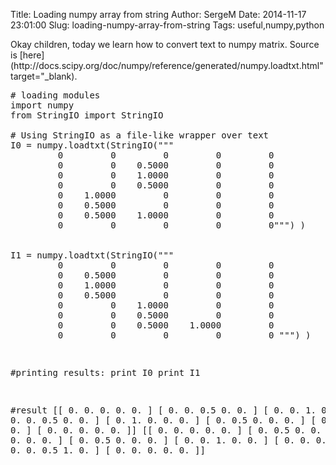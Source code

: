 Title: Loading numpy array from string
Author: SergeM
Date: 2014-11-17 23:01:00
Slug: loading-numpy-array-from-string
Tags: useful,numpy,python

<div dir="ltr" style="text-align: left;" trbidi="on">Okay children, today we learn how to convert text to numpy matrix.
Source is [here](http://docs.scipy.org/doc/numpy/reference/generated/numpy.loadtxt.html" target="_blank).


<pre class="brush: python"># loading modules
import numpy
from StringIO import StringIO

# Using StringIO as a file-like wrapper over text
I0 = numpy.loadtxt(StringIO("""
         0         0         0         0         0
         0         0    0.5000         0         0
         0         0    1.0000         0         0
         0         0    0.5000         0         0
         0    1.0000         0         0         0
         0    0.5000         0         0         0
         0    0.5000    1.0000         0         0
         0         0         0         0         0""") )


I1 = numpy.loadtxt(StringIO("""
         0         0         0         0         0
         0    0.5000         0         0         0
         0    1.0000         0         0         0
         0    0.5000         0         0         0
         0         0    1.0000         0         0
         0         0    0.5000         0         0
         0         0    0.5000    1.0000         0
         0         0         0         0         0 """) )
</pre>  <pre class="brush: python">
#printing results:
print I0
print I1

#result
[[ 0.   0.   0.   0.   0. ]
 [ 0.   0.   0.5  0.   0. ]
 [ 0.   0.   1.   0.   0. ]
 [ 0.   0.   0.5  0.   0. ]
 [ 0.   1.   0.   0.   0. ]
 [ 0.   0.5  0.   0.   0. ]
 [ 0.   0.5  1.   0.   0. ]
 [ 0.   0.   0.   0.   0. ]]
[[ 0.   0.   0.   0.   0. ]
 [ 0.   0.5  0.   0.   0. ]
 [ 0.   1.   0.   0.   0. ]
 [ 0.   0.5  0.   0.   0. ]
 [ 0.   0.   1.   0.   0. ]
 [ 0.   0.   0.5  0.   0. ]
 [ 0.   0.   0.5  1.   0. ]
 [ 0.   0.   0.   0.   0. ]]


</pre></div>